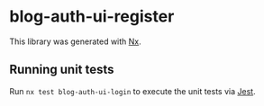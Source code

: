 # blog-auth-ui-register

This library was generated with [Nx](https://nx.dev).

## Running unit tests

Run `nx test blog-auth-ui-login` to execute the unit tests via [Jest](https://jestjs.io).
